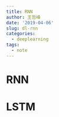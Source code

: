 ```yaml
---
title: RNN
author: 王哲峰
date: '2019-04-06'
slug: dl-rnn
categories:
  - deeplearning
tags:
  - note
---
```



# RNN


# LSTM


